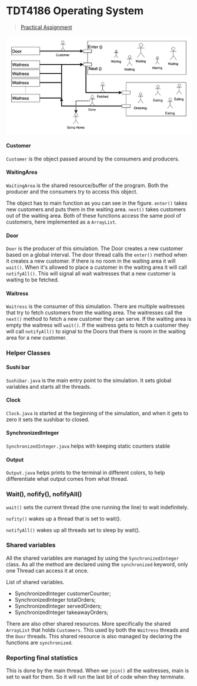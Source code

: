 # TDT4186 Operating System

> [Practical Assignment](https://github.com/SmithPeder/java-threads/tree/master/lib)

![](SushiBar.png)

#### Customer

`Customer` is the object passed around by the consumers and producers.

#### WaitingArea

`WaitingArea` is the shared resource/buffer of the program. Both the producer and the consumers try to access this object.

The object has to main function as you can see in the figure. `enter()` takes new customers and puts them in the waiting area. `next()` takes customers out of the waiting area. Both of these functions access the same pool of customers, here implemented as a `ArrayList`.

#### Door

`Door` is the producer of this simulation. The Door creates a new customer based on a global interval. The door thread calls the `enter()` method when it creates a new customer. If there is no room in the waiting area it will `wait()`. When it's allowed to place a customer in the waiting area it will call `notifyAll()`. This will signal all wait waitresses that a new customer is waiting to be fetched.

#### Waitress

`Waitress` is the consumer of this simulation. There are multiple waitresses that try to fetch customers from the waiting area. The waitresses call the `next()` method to fetch a new customer they can serve. If the waiting area is empty the waitress will `wait()`. If the waitress gets to fetch a customer they will call `notifyAll()` to signal to the Doors that there is room in the waiting area for a new customer.


### Helper Classes

#### Sushi bar

`Sushibar.java` is the main entry point to the simulation. It sets global variables and starts all the threads.

#### Clock

`Clock.java` is started at the beginning of the simulation, and when it gets to zero it sets the sushibar to closed.

#### SynchronizedInteger
`SynchronizedInteger.java` helps with keeping static counters stable

#### Output
`Output.java` helps prints to the terminal in different colors, to help differentiate what output comes from what thread.

### Wait(), nofify(), nofifyAll()

`wait()` sets the current thread (the one running the line) to wait indefinitely.

`nofity()` wakes up a thread that is set to wait().

`notifyAll()` wakes up all threads set to sleep by wait().

### Shared variables

All the shared variables are managed by using the `SynchronizedInteger` class. As all the method are declared using the `synchronized` keyword, only one Thread can access it at once.

List of shared variables.
  - SynchronizedInteger customerCounter;
  - SynchronizedInteger totalOrders;
  - SynchronizedInteger servedOrders;
  - SynchronizedInteger takeawayOrders;

There are also other shared resources. More specifically the shared `ArrayList` that holds `Customers`. This used by both the `Waitress` threads and the `Door` threads. This shared resource is also managed by declaring the functions are `synchronized`.

### Reporting final statistics

This is done by the main thread. When we `join()` all the waitresses, main is set to wait for them. So it will run the last bit of code when they terminate.
